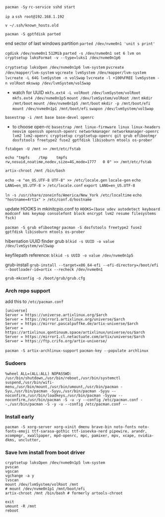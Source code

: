 `pacman -Sy`
`rc-service sshd start`

`ip a`
`ssh root@192.168.1.192`

`v ~/.ssh/known_hosts.old`

`pacman -S gptfdisk parted`


end sector of last windows partition
`parted /dev/nvme0n1 'unit s print'`

`cgdisk /dev/nvme0n1`
`512Mib`
`parted -s /dev/nvme0n1 set 6 lvm on`
`cryptsetup luksFormat -v --type=luks1 /dev/nvme0n1p6`

`cryptsetup luksOpen /dev/nvme0n1p6 lvm-system`
`pvcreate /dev/mapper/lvm-system`
`vgcreate lvmSystem /dev/mapper/lvm-system`
`lvcreate -L 64G lvmSystem -n volSwap`
`lvcreate -l +100%FREE lvmSystem -n volRoot`
`mkswap /dev/lvmSystem/volSwap`
- watch for UUID
`mkfs.ext4 -L volRoot /dev/lvmSystem/volRoot`
`mkfs.ext4 /dev/nvme0n1p5`
`mount /dev/lvmSystem/volRoot /mnt`
`mkdir /mnt/boot`
`mount /dev/nvme0n1p5 /mnt/boot`
`mkdir -p /mnt/boot/efi`
`mount /dev/nvme0n1p1 /mnt/boot/efi`
`swapon /dev/lvmSystem/volSwap`


`basestrap -i /mnt base base-devel openrc`
- to choose open-rc
`basestrap /mnt linux-firmware linux linux-headers neovim openssh openssh-openrc networkmanager networkmanager-openrc lvm2 lvm2-openrc cryptsetup cryptsetup-openrc git grub efibootmgr dosfstools freetype2 fuse2 gptfdisk libisoburn mtools os-prober`

`fstabgen -U /mnt >> /mnt/etc/fstab`

`echo "tmpfs	/tmp	tmpfs	rw,nosuid,noatime,nodev,size=4G,mode=1777	0 0" >> /mnt/etc/fstab`

`artix-chroot /mnt /bin/bash`

`echo -e "en_US.UTF-8 UTF-8" >> /etc/locale.gen`
`locale-gen`
`echo LANG=en_US.UTF-8 > /etc/locale.conf`
`export LANG=en_US.UTF-8`

`ln -s /usr/share/zoneinfo/America/New_York /etc/localtime`
`echo "hostname=4rt1x" > /etc/conf.d/hostname`

update HOOKS in mkinitcpio.conf to
`HOOKS=(base udev autodetect keyboard modconf kms keymap consolefont block encrypt lvm2 resume filesystems fsck)`

`pacman -S grub efibootmgr`
`pacman -S dosfstools freetype2 fuse2 gptfdisk libisoburn mtools os-prober`

hibernation UUID finder grub
`blkid -s UUID -o value /dev/lvmSystem/volSwap`

keyfilepath reference:
`blkid -s UUID -o value /dev/nvme0n1p5`

grub-install
`grub-install --target=x86_64-efi --efi-directory=/boot/efi --bootloader-id=artix --recheck /dev/nvme0n1`

`grub-mkconfig -o /boot/grub/grub.cfg`


### Arch repo support
add this to `/etc/pacman.conf`
```
[universe]
Server = https://universe.artixlinux.org/$arch
Server = https://mirror1.artixlinux.org/universe/$arch
Server = https://mirror.pascalpuffke.de/artix-universe/$arch
Server = https://artixlinux.qontinuum.space/artixlinux/universe/os/$arch
Server = https://mirror1.cl.netactuate.com/artix/universe/$arch
Server = https://ftp.crifo.org/artix-universe/
```
`pacman -S artix-archlinux-support`
`pacman-key --populate archlinux`

### Sudoers
```
%wheel ALL=(ALL:ALL) NOPASSWD: /usr/bin/shutdown,/usr/bin/reboot,/usr/bin/systemctl suspend,/usr/bin/wifi-menu,/usr/bin/mount,/usr/bin/umount,/usr/bin/pacman -Syu,/usr/bin/pacman -Syyu,/usr/bin/pacman -Syyu --noconfirm,/usr/bin/loadkeys,/usr/bin/pacman -Syyuw --noconfirm,/usr/bin/pacman -S -u -y --config /etc/pacman.conf --,/usr/bin/pacman -S -y -u --config /etc/pacman.conf --
```

### Install early
```
pacman -S xorg-server xorg-xinit dmenu brave-bin noto-fonts noto-fonts-emoji ttf-sarasa-gothic ttf-iosevka-nerd pipewire, arandr, xcompmgr, xwallpaper, mpd-openrc, mpc, pamixer, mpv, xcape, nvidia-dkms, unclutter,
```

### Save lvm install from boot driver
```
cryptsetup luksOpen /dev/nvme0n1p5 lvm-system
pvscan
vgscan
vgchange -a y
lvscan
mount /dev/lvmSystem/volRoot /mnt
# mount /dev/nvme0n1p1 /mnt/boot/efi
artix-chroot /mnt /bin/bash # formerly artools-chroot

exit
umount -R /mnt
reboot
```
